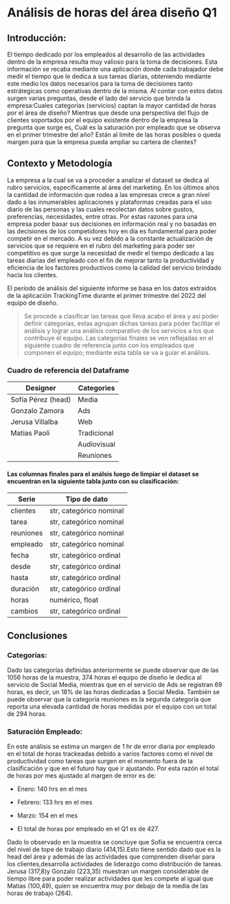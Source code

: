 # Análisis de horas del área diseño Q1

## Introducción:

El tiempo dedicado por los empleados al desarrollo de las actividades dentro de la empresa resulta muy valioso para la toma de decisiones. 
Esta información se recaba mediante una aplicación donde cada trabajador debe medir el tiempo que le dedica a sus tareas diarias,
obteniendo mediante este medio los datos necesarios para la toma de decisiones tanto estrátegicas como operativas dentro de la misma. 
Al contar con estos datos surgen varias preguntas, 
desde el lado del servicio que brinda la empresa:Cuales categorías (servicios) captan la mayor cantidad de horas por el área de diseño? 
Mientras que desde una perspectiva del flujo de clientes soportados por el equipo existente dentro de la empresa la pregunta que surge es, 
Cuál es la saturación por empleado que se observa en el primer trimestre del año? 
Están al limite de las horas posibles o queda margen para que la empresa pueda ampliar su cartera de clientes?


## Contexto y Metodología

La empresa a la cual se va a proceder a analizar el dataset se dedica al rubro servicios, especificamente al área del marketing.
En los últimos años la cantidad de información que rodea a las empresas crece a gran nivel dado a las innumerables aplicaciones
y plataformas creadas para el uso diario de las personas y las cuales recolectan datos sobre gustos, preferencias, necesidades, entre otras.
Por estas razones para una empresa poder basar sus decisiones en información real y no basadas en las decisiones de los competidores hoy en día es fundamental
para poder competir en el mercado. 
A su vez debido a la constante actualización de servicios que se requiere en el rubro del marketing para poder ser competitivo es que surge la necesidad
de medir el tiempo dedicado a las tareas diarias del empleado con el fin de mejorar tanto la productividad y eficiencia de los factores productivos
como la calidad del servicio brindado hacia los clientes.

El período de análisis del siguiente informe se basa en los datos extraídos de la aplicación TrackingTime durante el primer trimestre del 2022 del equipo de diseño. 
> Se procede a clasificar las tareas que lleva acabo el área y asi poder definir categorías, estas agrupan dichas tareas para poder facilitar el análisis y lograr
una análisis comparativo de los servicios a los que contribuye el equipo. Las categorías finales se ven reflejadas en el siguiente cuadro de referencia junto 
con los empleados que componen el equipo; mediante esta tabla se va a guiar el análisis.

### Cuadro de referencia del Dataframe

| Designer           | Categories  |
|--------------------|-------------|
| Sofía Pérez (head) | Media       |
| Gonzalo Zamora     | Ads         |
| Jerusa Villalba    | Web         |
| Matias Paoli       | Tradicional |
|                    | Audiovisual |
|                    | Reuniones   |



#### Las columnas finales para el análsis luego de limpiar el dataset se encuentran en la siguiente tabla junto con su clasificación:

| Serie     | Tipo de dato            |
|-----------|-------------------------|
| clientes  | str, categórico nominal |
| tarea     | str, categórico nominal |
| reuniones | str, categórico nominal |
| empleado  | str, categórico nominal |
| fecha     | str, categórico ordinal |
| desde     | str, categórico ordinal |
| hasta     | str, categórico ordinal |
| duración  | str, categórico ordinal |
| horas     | numérico, float         |
| cambios   | str, categórico ordinal |

## Conclusiones


### Categorías:

Dado las categorías definidas anteriormente se puede observar que de las 1056 horas de la muestra,
374 horas el equipo de diseño le dedica al servicio de Social Media, 
mientras que en el servicio de Ads se registran 69 horas, es decir, un 18% de las horas dedicadas a Social Media. 
También se puede observar que la categoría reuniones es la segunda categoría que reporta una elevada cantidad de horas medidas
por el equipo con un total de 294 horas.


### Saturación Empleado:

En este análisis se estima un margen de 1 hr de error diaria por empleado en el total de horas trackeadas debido a varios factores
como el nivel de productividad como tareas que surgen en el momento fuera de la clasificación y que en el futuro hay que ir ajustando.
Por esta razón el total de horas por mes ajustado al margen de error es de:

* Enero: 140 hrs en el mes
* Febrero: 133 hrs en el mes
* Marzo: 154 en el mes

* El total de horas por empleado en el Q1 es de 427. 

Dado lo observado en la muestra se concluye que Sofia se encuentra cerca del nivel de tope de trabajo diario (414,15).Esto tiene sentido dado
que es la head del área y además de las actividades que comprenden diseñar para los clientes,desarrolla actividades de liderazgo 
como distribución de tareas. 
Jerusa (317,8)y Gonzalo (223,35) muestran un margen considerable de tiempo libre para poder realizar actividades que les compete al igual que Matias (100,49),
quien se encuentra muy por debajo de la media de las horas de trabajo (264).
